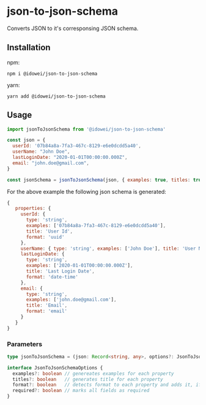 <h1>json-to-json-schema</h1>
Converts JSON to it's corresponsing JSON schema.

## Installation

npm:
```
npm i @idowei/json-to-json-schema
```

yarn:
```
yarn add @idowei/json-to-json-schema
```

## Usage

```js
import jsonToJsonSchema from '@idowei/json-to-json-schema'

const json = {
  userId: '07b84a8a-7fa3-467c-8129-e6e0dcdd5a40',
  userName: "John Doe",
  lastLoginDate: "2020-01-01T00:00:00.000Z",
  email: "john.doe@gmail.com",
}

const jsonSchema = jsonToJsonSchema(json, { examples: true, titles: true, format: true });
```

For the above example the following json schema is generated:

```js
{
   properties: {
     userId: {
       type: 'string',
       examples: ['07b84a8a-7fa3-467c-8129-e6e0dcdd5a40'],
       title: 'User Id',
       format: 'uuid'
     },
     userName: { type: 'string', examples: ['John Doe'], title: 'User Name' },
     lastLoginDate: {
       type: 'string',
       examples: ['2020-01-01T00:00:00.000Z'],
       title: 'Last Login Date',
       format: 'date-time'
     },
     email: {
       type: 'string',
       examples: ['john.doe@gmail.com'],
       title: 'Email',
       format: 'email'
     }
   }
}
```

### Parameters

```typescript
type jsonToJsonSchema = (json: Record<string, any>, options?: JsonToJsonSchemaOptions) => JSONSchema7

interface JsonToJsonSchemaOptions {
  examples?: boolean // genereates examples for each property
  titles?: boolean   // generates title for each property
  format?: boolean   // detects format to each property and adds it, if found
  required?: boolean // marks all fields as required
}
```

